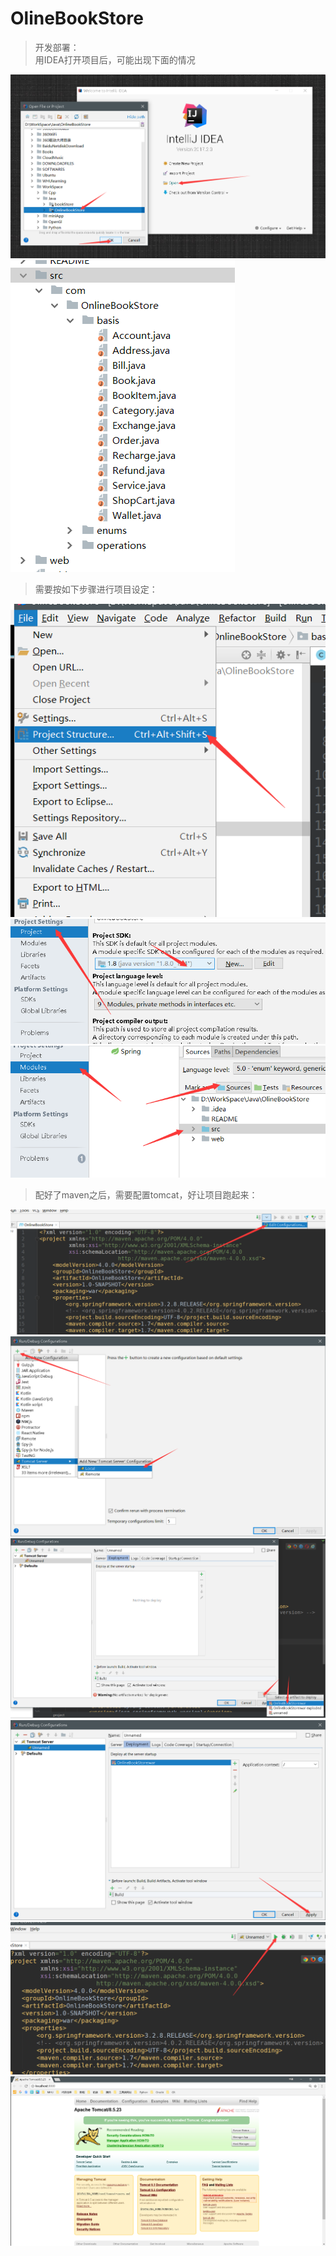 # OlineBookStore
> 开发部署：  
> 用IDEA打开项目后，可能出现下面的情况  

<img src='README/open01.png'> 
<img src='README/maven00.png'>  

> 需要按如下步骤进行项目设定：

<img src='README/maven01.png'>  
<img src='README/maven02.png'>  
<img src='README/maven03.png'>  

> 配好了maven之后，需要配置tomcat，好让项目跑起来：  

<img src='README/run01.png'> 
<img src='README/run02.png'> 
<img src='README/run03.png'> 
<img src='README/run04.png'> 
<img src='README/run05.png'> 
<img src='README/run06.png'> 

